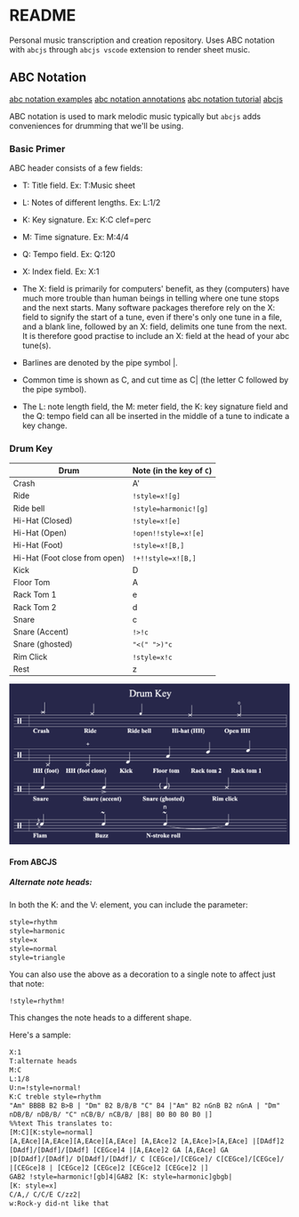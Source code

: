 # README

Personal music transcription and creation repository.
Uses ABC notation with `abcjs`  through `abcjs vscode` extension to render sheet music.

## ABC Notation
[abc notation examples](https://abcnotation.com/examples)
[abc notation annotations](https://abcnotation.com/wiki/abc:standard:v2.1#annotations)
[abc notation tutorial](http://www.lesession.co.uk/abc/abc_notation.htm)
[abcjs](https://paulrosen.github.io/abcjs/overview/abc-notation.html)

ABC notation is used to mark melodic music typically but `abcjs` adds conveniences for drumming that we'll be using.

### Basic Primer
ABC header consists of a few fields:
- T: Title field. Ex: T:Music sheet
- L: Notes of different lengths. Ex: L:1/2
- K: Key signature. Ex: K:C clef=perc
- M: Time signature. Ex: M:4/4
- Q: Tempo field. Ex: Q:120
- X: Index field. Ex: X:1

- The X: field is primarily for computers' benefit, as they (computers) have much more trouble than human beings in telling where one tune stops and the next starts. Many software packages therefore rely on the X: field to signify the start of a tune, even if there's only one tune in a file, and a blank line, followed by an X: field, delimits one tune from the next. It is therefore good practise to include an X: field at the head of your abc tune(s).
- Barlines are denoted by the pipe symbol |.
- Common time is shown as C, and cut time as C| (the letter C followed by the pipe symbol).
- The L: note length field, the M: meter field, the K: key signature field and the Q: tempo field can all be inserted in the middle of a tune to indicate a key change.

### Drum Key
| Drum | Note (in the key of `C`) |
|------|-------|
| Crash | A' |
| Ride | `!style=x![g]`|
| Ride bell | `!style=harmonic![g]`|
| Hi-Hat (Closed) | `!style=x![e]` |
| Hi-Hat (Open) | `!open!!style=x![e]` |
| Hi-Hat (Foot) | `!style=x![B,]` |
| Hi-Hat (Foot close from open) | `!+!!style=x![B,]` |
| Kick | D |
| Floor Tom | A |
| Rack Tom 1 | e |
| Rack Tom 2 | d |
| Snare | c |
| Snare (Accent) | `!>!c` |
| Snare (ghosted) | `"<(" ">)"c` |
| Rim Click | `!style=x!c` |
| Rest | z |

![Drum Key](drum_key.png)

#### From ABCJS
##### Alternate note heads:
In both the K: and the V: element, you can include the parameter:
```
style=rhythm
style=harmonic
style=x
style=normal
style=triangle
```
You can also use the above as a decoration to a single note to affect just that note:
```
!style=rhythm!
```
This changes the note heads to a different shape.

Here's a sample:
```
X:1
T:alternate heads
M:C
L:1/8
U:n=!style=normal!
K:C treble style=rhythm
"Am" BBBB B2 B>B | "Dm" B2 B/B/B "C" B4 |"Am" B2 nGnB B2 nGnA | "Dm" nDB/B/ nDB/B/ "C" nCB/B/ nCB/B/ |B8| B0 B0 B0 B0 |]
%%text This translates to:
[M:C][K:style=normal]
[A,EAce][A,EAce][A,EAce][A,EAce] [A,EAce]2 [A,EAce]>[A,EAce] |[DAdf]2 [DAdf]/[DAdf]/[DAdf] [CEGce]4 |[A,EAce]2 GA [A,EAce] GA |D[DAdf]/[DAdf]/ D[DAdf]/[DAdf]/ C [CEGce]/[CEGce]/ C[CEGce]/[CEGce]/ |[CEGce]8 | [CEGce]2 [CEGce]2 [CEGce]2 [CEGce]2 |]
GAB2 !style=harmonic![gb]4|GAB2 [K: style=harmonic]gbgb|
[K: style=x]
C/A,/ C/C/E C/zz2|
w:Rock-y did-nt like that
```